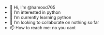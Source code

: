 - 👋 Hi, I’m @hamood765
- 👀 I’m interested in python 
- 🌱 I’m currently learning python
- 💞️ I’m looking to collaborate on nothing so far
- 📫 How to reach me: no you cant

<!---
hamood765/hamood765 is a ✨ special ✨ repository because its `README.md` (this file) appears on your GitHub profile.
You can click the Preview link to take a look at your changes.
--->
